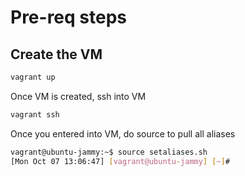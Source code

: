 # Pre-req steps

## Create the VM

```bash
vagrant up
```

Once VM is created, ssh into VM

```bash
vagrant ssh
```

Once you entered into VM, do source to pull all aliases

```bash
vagrant@ubuntu-jammy:~$ source setaliases.sh 
[Mon Oct 07 13:06:47] [vagrant@ubuntu-jammy] [~]# 
```

